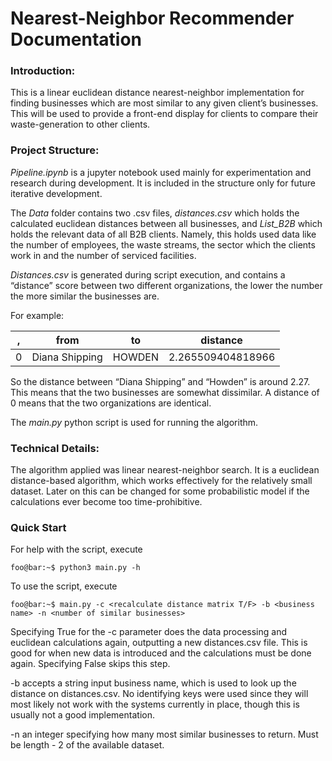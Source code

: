 # Nearest-Neighbor Recommender Documentation

### Introduction:

This is a linear euclidean distance nearest-neighbor implementation for finding businesses which are most similar to any given client’s businesses. This will be used to provide a front-end display for clients to compare their waste-generation to other clients.

### Project Structure:

*Pipeline.ipynb* is a jupyter notebook used mainly for experimentation and research during development. It is included in the structure only for future iterative development. 

The *Data* folder contains two .csv files, *distances.csv* which holds the calculated euclidean distances between all businesses, and *List_B2B* which holds the relevant data of all B2B clients. Namely, this holds used data like the number of employees, the waste streams, the sector which the clients work in and the number of serviced facilities.

*Distances.csv* is generated during script execution, and contains a “distance” score between two different organizations, the lower the number the more similar the businesses are.

For example:

| , | from | to | distance |
| ----------- | ----------- | ----------- | ----------- |
| 0 | Diana Shipping | HOWDEN | 2.265509404818966 |

So the distance between “Diana Shipping” and “Howden” is around 2.27. This means that the two businesses are somewhat dissimilar. A distance of 0 means that the two organizations are identical.

The *main.py* python script is used for running the algorithm. 

### Technical Details:
The algorithm applied was linear nearest-neighbor search. It is a euclidean distance-based algorithm, which works effectively for the relatively small dataset. Later on this can be changed for some probabilistic model if the calculations ever become too time-prohibitive.

### Quick Start

For help with the script, execute

```console
foo@bar:~$ python3 main.py -h
```

To use the script, execute

```console
foo@bar:~$ main.py -c <recalculate distance matrix T/F> -b <business name> -n <number of similar businesses>
```

Specifying True for the -c parameter does the data processing and euclidean calculations again, outputting a new distances.csv file. This is good for when new data is introduced and the calculations must be done again. Specifying False skips this step.

-b accepts a string input business name, which is used to look up the distance on distances.csv. No identifying keys were used since they will most likely not work with the systems currently in place, though this is usually not a good implementation.

-n an integer specifying how many most similar businesses to return. Must be length - 2 of the available dataset.

